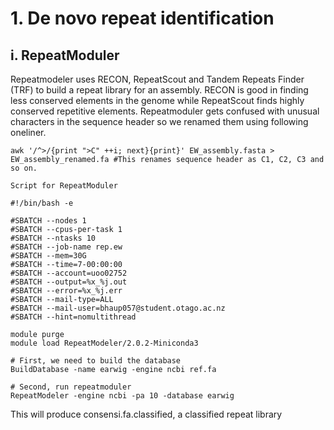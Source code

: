 # 1. De novo repeat identification
## i. RepeatModuler
Repeatmodeler uses RECON, RepeatScout and Tandem Repeats Finder (TRF) to build a repeat library for an assembly.
RECON is good in finding less conserved elements in the genome while RepeatScout finds highly conserved repetitive elements.
Repeatmoduler gets confused with unusual characters in the sequence header so we renamed them using following oneliner.
```
awk '/^>/{print ">C" ++i; next}{print}' EW_assembly.fasta > EW_assembly_renamed.fa #This renames sequence header as C1, C2, C3 and so on.
```

`Script for RepeatModuler`
```
#!/bin/bash -e

#SBATCH --nodes 1
#SBATCH --cpus-per-task 1
#SBATCH --ntasks 10
#SBATCH --job-name rep.ew
#SBATCH --mem=30G
#SBATCH --time=7-00:00:00
#SBATCH --account=uoo02752
#SBATCH --output=%x_%j.out
#SBATCH --error=%x_%j.err
#SBATCH --mail-type=ALL
#SBATCH --mail-user=bhaup057@student.otago.ac.nz
#SBATCH --hint=nomultithread

module purge
module load RepeatModeler/2.0.2-Miniconda3

# First, we need to build the database
BuildDatabase -name earwig -engine ncbi ref.fa

# Second, run repeatmoduler
RepeatModeler -engine ncbi -pa 10 -database earwig
```
This will produce consensi.fa.classified, a classified repeat library

